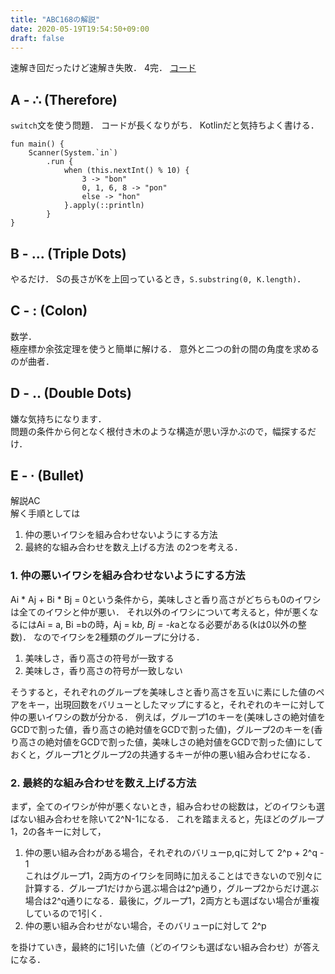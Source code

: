 ```yaml
---
title: "ABC168の解説"
date: 2020-05-19T19:54:50+09:00
draft: false
---
```


速解き回だったけど速解き失敗．
4完．
[コード](https://github.com/t45k/kyopuro/tree/master/AtCoder/ABC/ABC168)

## A - ∴ (Therefore)
`switch`文を使う問題．
コードが長くなりがち．
Kotlinだと気持ちよく書ける．

```
fun main() {
    Scanner(System.`in`)
        .run {
            when (this.nextInt() % 10) {
                3 -> "bon"
                0, 1, 6, 8 -> "pon"
                else -> "hon"
            }.apply(::println)
        }
}
```

## B - ... (Triple Dots)
やるだけ．
Sの長さがKを上回っているとき，`S.substring(0, K.length)`．

## C - : (Colon)
数学．<br>
極座標か余弦定理を使うと簡単に解ける．
意外と二つの針の間の角度を求めるのが曲者．

## D - .. (Double Dots)
嫌な気持ちになります．<br>
問題の条件から何となく根付き木のような構造が思い浮かぶので，幅探するだけ．

## E - ∙ (Bullet)
解説AC<br>
解く手順としては
1. 仲の悪いイワシを組み合わせないようにする方法
2. 最終的な組み合わせを数え上げる方法
の2つを考える．

### 1. 仲の悪いイワシを組み合わせないようにする方法
Ai * Aj + Bi * Bj = 0という条件から，美味しさと香り高さがどちらも0のイワシは全てのイワシと仲が悪い．
それ以外のイワシについて考えると，仲が悪くなるにはAi = a, Bi =bの時，Aj = k*b, Bj = -k*aとなる必要がある(kは0以外の整数)．
なのでイワシを2種類のグループに分ける．
1. 美味しさ，香り高さの符号が一致する
2. 美味しさ，香り高さの符号が一致しない

そうすると，それぞれのグループを美味しさと香り高さを互いに素にした値のペアをキー，出現回数をバリューとしたマップにすると，それぞれのキーに対して仲の悪いイワシの数が分かる．
例えば，グループ1のキーを(美味しさの絶対値をGCDで割った値，香り高さの絶対値をGCDで割った値)，グループ2のキーを(香り高さの絶対値をGCDで割った値，美味しさの絶対値をGCDで割った値)にしておくと，グループ1とグループ2の共通するキーが仲の悪い組み合わせになる．

### 2. 最終的な組み合わせを数え上げる方法
まず，全てのイワシが仲が悪くないとき，組み合わせの総数は，どのイワシも選ばない組み合わせを除いて2^N-1になる．
これを踏まえると，先ほどのグループ1，2の各キーに対して，
1. 仲の悪い組み合わがある場合，それぞれのバリューp,qに対して 2^p + 2^q - 1<br>
これはグループ1，2両方のイワシを同時に加えることはできないので別々に計算する．グループ1だけから選ぶ場合は2^p通り，グループ2からだけ選ぶ場合は2^q通りになる．最後に，グループ1，2両方とも選ばない場合が重複しているので1引く．
2. 仲の悪い組み合わせがない場合，そのバリューpに対して 2^p

を掛けていき，最終的に1引いた値（どのイワシも選ばない組み合わせ）が答えになる．
